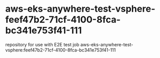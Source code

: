 # aws-eks-anywhere-test-vsphere-feef47b2-71cf-4100-8fca-bc341e753f41-111
repository for use with E2E test job aws-eks-anywhere-test-vsphere:feef47b2-71cf-4100-8fca-bc341e753f41-111
